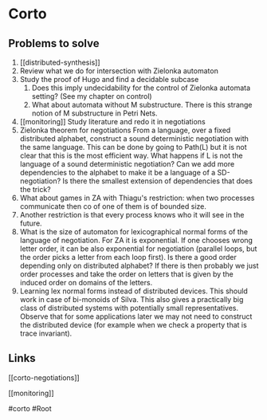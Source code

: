 # Corto


## Problems to solve
1. [[distributed-synthesis]]
1. Review what we do for intersection with Zielonka automaton
2. Study the proof of Hugo and find a decidable subcase 
   1. Does this imply undecidability for the control of Zielonka automata
      setting? (See my chapter on control)
   2. What about automata without M substructure. There is this strange notion
      of M substructure in Petri Nets. 
3. [[monitoring]] Study literature and redo it in negotiations
4. Zielonka theorem for negotiations
   From a language, over a fixed distributed alphabet, construct a sound
   deterministic negotiation with the same language. This can be done by going
   to Path(L) but it is not clear that this is the most efficient way. 
   What happens if L is not the language of a sound deterministic negotiation?
   Can we add more dependencies to the alphabet to make it be a language of a
   SD-negotiation? Is there the smallest extension of dependencies that does the
   trick?
5. What about games in ZA with Thiagu's restriction: when two processes
   communicate then co of one of them is of bounded size.
6. Another restriction is that every process knows who it will see in the
   future. 
7. What is the size of automaton for lexicographical normal forms of the
   language of negotiation. For ZA it is exponential. If one chooses wrong
   letter order, it can be also exponential for negotiation (parallel loops, but
   the order picks a letter from each loop first). Is there a good order
   depending only on distributed alphabet? If there is then probably we just
   order processes and take the order on letters that is given by the induced
   order on domains of the letters. 
8. Learning lex normal forms instead of distributed devices. This should work in
   case of bi-monoids of Silva. This also gives a practically big class of
   distributed systems with potentially small representatives. Observe that for
   some applications later we may not need to construct the distributed device
   (for example when we check a property that is trace invariant).

## Links 

[[corto-negotiations]]

[[monitoring]]

#corto
#Root